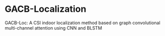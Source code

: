 # GACB-Localization
GACB-Loc: A CSI indoor localization method based on graph convolutional multi-channel attention using CNN and BLSTM
